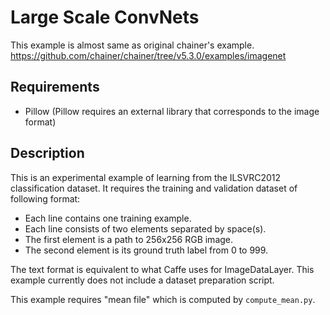 # Large Scale ConvNets

This example is almost same as original chainer's example.
https://github.com/chainer/chainer/tree/v5.3.0/examples/imagenet

## Requirements

- Pillow (Pillow requires an external library that corresponds to the image format)

## Description

This is an experimental example of learning from the ILSVRC2012 classification dataset.
It requires the training and validation dataset of following format:

* Each line contains one training example.
* Each line consists of two elements separated by space(s).
* The first element is a path to 256x256 RGB image.
* The second element is its ground truth label from 0 to 999.

The text format is equivalent to what Caffe uses for ImageDataLayer.
This example currently does not include a dataset preparation script.

This example requires "mean file" which is computed by `compute_mean.py`.
